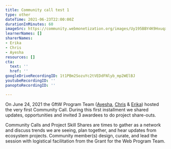 ```yaml
---
title: Community call test 1
type: other
dateTime: 2021-06-23T22:00:00Z
durationInMinutes: 60
imageSrc: https://community.webmonetization.org/images/Uy195BBY4K9Hxuqxdj5GVrEulIefuW29sv4nq7Xo7Vc/s:1000:420/mb:500000/ar:1/aHR0cHM6Ly9jb21t/dW5pdHkud2VibW9u/ZXRpemF0aW9uLm9y/Zy9yZW1vdGVpbWFn/ZXMvdXBsb2Fkcy9h/cnRpY2xlcy9vNHh0/M2cyYWpqZHY5M3cz/N2kxbC5wbmc
learnerNames: []
sharerNames:
- Erika
- Chris
- Ayesha
resources: []
cta:
  text: ''
  href: ''
googleDriveRecordingID: 1t1PBm2SozuYc2tVEDdFNlyb_mp2WElBJ
youtubeRecordingID: ''
panoptoRecordingID: ''

---
```

  
On June 24, 2021 the GftW Program Team ([Ayesha,](https://community.webmonetization.org/ayeshaware) [Chris](https://community.webmonetization.org/chrislarry) & [Erika](https://community.webmonetization.org/erikad)) hosted the very first Community Call. During this first installment we shared updates, opportunities and invited 3 awardees to do project share-outs.

Community Calls and Project Skill Shares are times to gather as a network and discuss trends we are seeing, plan together, and hear updates from ecosystem projects. Community member(s) design, curate, and lead the session with logistical facilitation from the Grant for the Web Program Team.